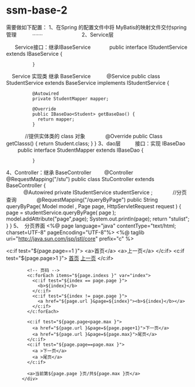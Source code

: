 # ssm-base-2

需要做如下配置：
1、在Spring 的配置文件中将 MyBatis的映射文件交付spring管理 
          <!-- 配置SqlSessionFactory -->
          <bean id="sqlSessionFactory" class="org.mybatis.spring.SqlSessionFactoryBean">
                  ·······
            <!-- 映射文件配置 -->
            <property name="mapperLocations" value="classpath*:/**/*Mapper.xml" />   <!--  托管给spring  -->
          </bean>
2、Service层 
   
        Service接口：继承IBaseService<T>
              public interface IStudentService extends IBaseService<Student> {

              }
        Service 实现类 继承 BaseService<T>
            @Service
            public class StudentService extends BaseService<Student> implements IStudentService {

              @Autowired
              private StudentMapper mapper;

              @Override
              public IBaseDao<Student> getBaseDao() {
                return mapper;
              }
              //提供实体类的 class 对象
              @Override
              public Class<Student> getClasss() {
                return Student.class;
              }
            }
3、dao层
          接口：实现 IBaseDao<T>
             public interface StudentMapper extends IBaseDao<Student> {
	
              }
              
4、Controller：继承  BaseController<T>
          @Controller 
          @RequestMapping("/stu")
          public class StuController extends BaseController<Student> {
              
              @Autowired
              private  IStudentService studentService  ;
              //分页查询
              @RequestMapping("/queryByPage")
              public String queryByPage( Model model , Page page, HttpServletRequest request ) {
                page = studentService.queryByPage( page );
                model.addAttribute("page",page);
                System.out.println(page);
                return "stulist";
              }
            }
5、  分页界面
        <%@ page language="java" contentType="text/html; charset=UTF-8"
            pageEncoding="UTF-8"%>
        <%@ taglib uri="http://java.sun.com/jsp/jstl/core" prefix="c" %>    
          <div>
            <c:if test="${page.page==1 }">
              <a>首页</a>
              <a>上一页</a>
            </c:if>
            <c:if test="${page.page>1 }">
              <a href="${page.url }&page=1">首页</a>
              <a href="${page.url }&page=${page.page-1}">上一页</a>
            </c:if>

            <!-- 页码 -->
            <c:forEach items="${page.indexs }" var="index">		
              <c:if test="${index == page.page }">
                <b>${index}</b>
              </c:if>
              <c:if test="${index != page.page }">
                <a href="${page.url }&page=${index}"><b>${index}</b></a>
              </c:if>
            </c:forEach>

            <c:if test="${page.page<page.max }">
              <a href="${page.url }&page=${page.page+1}">下一页</a>
              <a href="${page.url }&page=${page.max}">尾页</a>
            </c:if>
            <c:if test="${page.page==page.max }">
              <a >下一页</a>
              <a >尾页</a>
            </c:if>

            <a>当前第${page.page }页/共${page.max }页</a>		
          </div>

